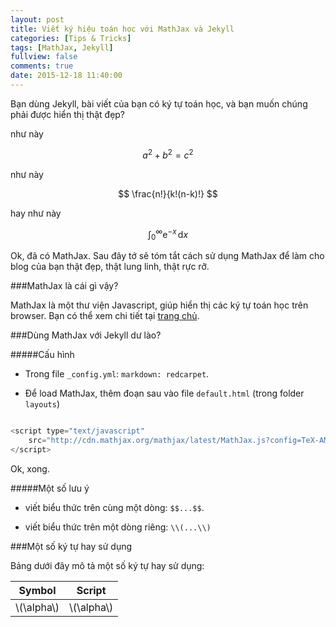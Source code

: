 ```yaml
---
layout: post
title: Viết ký hiệu toán học với MathJax và Jekyll
categories: [Tips & Tricks]
tags: [MathJax, Jekyll]
fullview: false
comments: true
date: 2015-12-18 11:40:00
---
```


Bạn dùng Jekyll, bài viết của bạn có ký tự toán học, và bạn muốn chúng phải được hiển thị thật đẹp?

như này

$$a^2 + b^2 = c^2$$

như này

$$ \frac{n!}{k!(n-k)!} $$

hay như này

$$\int_0^\infty \mathrm{e}^{-x}\,\mathrm{d}x$$

Ok, đã có MathJax. Sau đây tớ sẽ tóm tắt cách sử dụng MathJax để làm cho blog của bạn thật đẹp, thật lung linh, thật rực rỡ.

###MathJax là cái gì vậy?

MathJax là một thư viện Javascript, giúp hiển thị các ký tự toán học trên browser. Bạn có thể xem chi tiết tại [trang chủ](https://www.mathjax.org/).

###Dùng MathJax với Jekyll dư lào?

#####Cấu hình

* Trong file ```_config.yml```: ```markdown: redcarpet```.

* Để load MathJax, thêm đoạn sau vào file ```default.html``` (trong folder ```layouts```)

```javascript

<script type="text/javascript"
    src="http://cdn.mathjax.org/mathjax/latest/MathJax.js?config=TeX-AMS-MML_HTMLorMML">
</script>

```

Ok, xong.

#####Một số lưu ý

* viết biểu thức trên cùng một dòng: ```$$...$$```.

* viết biểu thức trên một dòng riêng: ```\\(...\\)```

###Một số ký tự hay sử dụng

Bảng dưới đây mô tả một số ký tự hay sử dụng:

| Symbol		| Script 		|
| :-----------: | :-----------: |
| \\(\alpha\\) 	| \\(\alpha\\)  |
